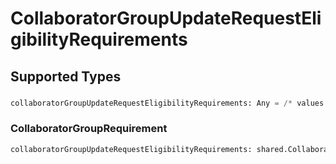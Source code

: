 # CollaboratorGroupUpdateRequestEligibilityRequirements


## Supported Types

### 

```python
collaboratorGroupUpdateRequestEligibilityRequirements: Any = /* values here */
```

### CollaboratorGroupRequirement

```python
collaboratorGroupUpdateRequestEligibilityRequirements: shared.CollaboratorGroupRequirement = /* values here */
```

